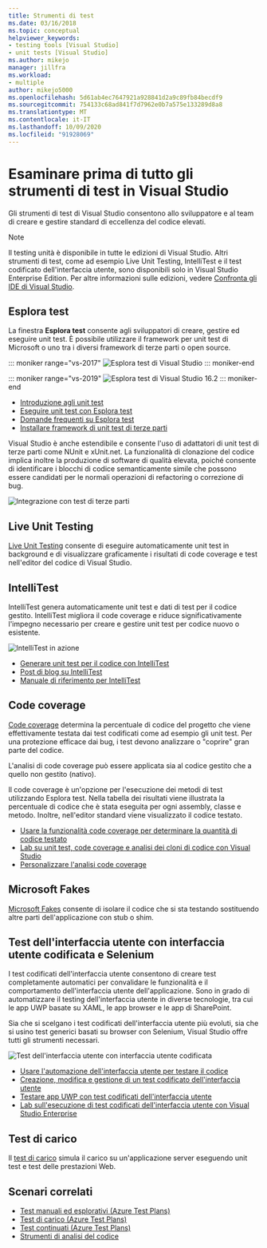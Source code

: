 ```yaml
---
title: Strumenti di test
ms.date: 03/16/2018
ms.topic: conceptual
helpviewer_keywords:
- testing tools [Visual Studio]
- unit tests [Visual Studio]
ms.author: mikejo
manager: jillfra
ms.workload:
- multiple
author: mikejo5000
ms.openlocfilehash: 5d61ab4ec7647921a928841d2a9c89fb84becdf9
ms.sourcegitcommit: 754133c68ad841f7d7962e0b7a575e133289d8a8
ms.translationtype: MT
ms.contentlocale: it-IT
ms.lasthandoff: 10/09/2020
ms.locfileid: "91928069"
---
```

# <a name="first-look-at-testing-tools-in-visual-studio"></a>Esaminare prima di tutto gli strumenti di test in Visual Studio

Gli strumenti di test di Visual Studio consentono allo sviluppatore e al team di creare e gestire standard di eccellenza del codice elevati.

> [!NOTE]
> Il testing unità è disponibile in tutte le edizioni di Visual Studio. Altri strumenti di test, come ad esempio Live Unit Testing, IntelliTest e il test codificato dell'interfaccia utente, sono disponibili solo in Visual Studio Enterprise Edition. Per altre informazioni sulle edizioni, vedere [Confronta gli IDE di Visual Studio](https://visualstudio.microsoft.com/vs/compare/).

## <a name="test-explorer"></a>Esplora test

La finestra **Esplora test** consente agli sviluppatori di creare, gestire ed eseguire unit test. È possibile utilizzare il framework per unit test di Microsoft o uno tra i diversi framework di terze parti o open source.

::: moniker range="vs-2017"
![Esplora test di Visual Studio](media/devtest-testexplorer.png)
::: moniker-end

::: moniker range="vs-2019"
![Esplora test di Visual Studio 16.2](media/vs-2019/test-explorer-16-2.PNG)
::: moniker-end

* [Introduzione agli unit test](unit-test-your-code.md)
* [Eseguire unit test con Esplora test](run-unit-tests-with-test-explorer.md)
* [Domande frequenti su Esplora test](test-explorer-faq.md)
* [Installare framework di unit test di terze parti](install-third-party-unit-test-frameworks.md)

Visual Studio è anche estendibile e consente l'uso di adattatori di unit test di terze parti come NUnit e xUnit.net. La funzionalità di clonazione del codice implica inoltre la produzione di software di qualità elevata, poiché consente di identificare i blocchi di codice semanticamente simile che possono essere candidati per le normali operazioni di refactoring o correzione di bug.

![Integrazione con test di terze parti](media/devtest-thirdparty.png)

## <a name="live-unit-testing"></a>Live Unit Testing

[Live Unit Testing](../test/live-unit-testing.md) consente di eseguire automaticamente unit test in background e di visualizzare graficamente i risultati di code coverage e test nell'editor del codice di Visual Studio.

## <a name="intellitest"></a>IntelliTest

IntelliTest genera automaticamente unit test e dati di test per il codice gestito. IntelliTest migliora il code coverage e riduce significativamente l'impegno necessario per creare e gestire unit test per codice nuovo o esistente.

![IntelliTest in azione](media/devtest-intellitest.png)

* [Generare unit test per il codice con IntelliTest](generate-unit-tests-for-your-code-with-intellitest.md)
* [Post di blog su IntelliTest](https://devblogs.microsoft.com/devops/intellitest-one-test-to-rule-them-all/)
* [Manuale di riferimento per IntelliTest](intellitest-manual/index.md)

## <a name="code-coverage"></a>Code coverage

[Code coverage](../test/using-code-coverage-to-determine-how-much-code-is-being-tested.md) determina la percentuale di codice del progetto che viene effettivamente testata dai test codificati come ad esempio gli unit test. Per una protezione efficace dai bug, i test devono analizzare o "coprire" gran parte del codice.

L'analisi di code coverage può essere applicata sia al codice gestito che a quello non gestito (nativo).

Il code coverage è un'opzione per l'esecuzione dei metodi di test utilizzando Esplora test. Nella tabella dei risultati viene illustrata la percentuale di codice che è stata eseguita per ogni assembly, classe e metodo. Inoltre, nell'editor standard viene visualizzato il codice testato.

* [Usare la funzionalità code coverage per determinare la quantità di codice testato](using-code-coverage-to-determine-how-much-code-is-being-tested.md)
* [Lab su unit test, code coverage e analisi dei cloni di codice con Visual Studio](https://www.boost.org/doc/libs/1_71_0/libs/test/doc/html/index.html)
* [Personalizzare l'analisi code coverage](customizing-code-coverage-analysis.md)

## <a name="microsoft-fakes"></a>Microsoft Fakes

[Microsoft Fakes](../test/isolating-code-under-test-with-microsoft-fakes.md) consente di isolare il codice che si sta testando sostituendo altre parti dell'applicazione con stub o shim.

## <a name="user-interface-testing-with-coded-ui-and-selenium"></a>Test dell'interfaccia utente con interfaccia utente codificata e Selenium

I test codificati dell'interfaccia utente consentono di creare test completamente automatici per convalidare le funzionalità e il comportamento dell'interfaccia utente dell'applicazione. Sono in grado di automatizzare il testing dell'interfaccia utente in diverse tecnologie, tra cui le app UWP basate su XAML, le app browser e le app di SharePoint.

Sia che si scelgano i test codificati dell'interfaccia utente più evoluti, sia che si usino test generici basati su browser con Selenium, Visual Studio offre tutti gli strumenti necessari.

![Test dell'interfaccia utente con interfaccia utente codificata](media/devtest-codeduitest.png)

* [Usare l'automazione dell'interfaccia utente per testare il codice](use-ui-automation-to-test-your-code.md)
* [Creazione, modifica e gestione di un test codificato dell'interfaccia utente](walkthrough-creating-editing-and-maintaining-a-coded-ui-test.md)
* [Testare app UWP con test codificati dell'interfaccia utente](test-uwp-app-with-coded-ui-test.md)
* [Lab sull'esecuzione di test codificati dell'interfaccia utente con Visual Studio Enterprise](https://www.boost.org/doc/libs/1_71_0/libs/test/doc/html/index.html)

## <a name="load-testing"></a>Test di carico

Il [test di carico](../test/quickstart-create-a-load-test-project.md) simula il carico su un'applicazione server eseguendo unit test e test delle prestazioni Web.

## <a name="related-scenarios"></a>Scenari correlati

* [Test manuali ed esplorativi (Azure Test Plans)](/azure/devops/test/index?view=vsts&preserve-view=true)
* [Test di carico (Azure Test Plans)](/azure/devops/test/load-test/index?view=vsts&preserve-view=true)
* [Test continuati (Azure Test Plans)](/azure/devops/pipelines/test/getting-started-with-continuous-testing?view=vsts&preserve-view=true)
* [Strumenti di analisi del codice](../code-quality/code-analysis-for-managed-code-overview.md)
